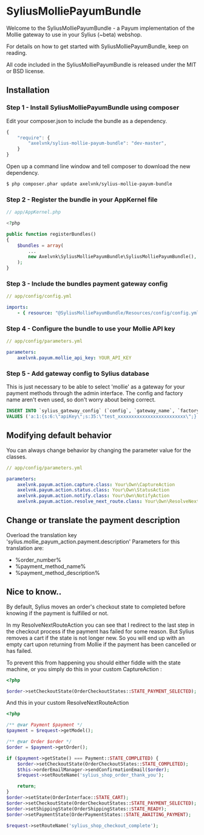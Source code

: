 # SyliusMolliePayumBundle

Welcome to the SyliusMolliePayumBundle - a Payum implementation of the Mollie gateway to use in your Sylius (~beta) webshop.

For details on how to get started with SyliusMolliePayumBundle, keep on reading.

All code included in the SyliusMolliePayumBundle is released under the MIT or BSD license.

## Installation

### Step 1 - Install SyliusMolliePayumBundle using composer
Edit your composer.json to include the bundle as a dependency.

```js
{
    "require": {
        "axelvnk/sylius-mollie-payum-bundle": "dev-master",
    }
}
```

Open up a command line window and tell composer to download the new dependency.

``` bash
$ php composer.phar update axelvnk/sylius-mollie-payum-bundle
```

### Step 2 - Register the bundle in your AppKernel file


``` php
// app/AppKernel.php

<?php

public function registerBundles()
{
    $bundles = array(
        ...
        new Axelvnk\SyliusMolliePayumBundle\SyliusMolliePayumBundle(),
    );
}
```

### Step 3 - Include the bundles payment gateway config

``` yml
// app/config/config.yml

imports:
    - { resource: "@SyliusMolliePayumBundle/Resources/config/config.yml" }

```

### Step 4 - Configure the bundle to use your Mollie API key

``` yml
// app/config/parameters.yml

parameters:
    axelvnk.payum.mollie_api_key: YOUR_API_KEY

```

### Step 5 - Add gateway config to Sylius database
This is just necessary to be able to select 'mollie' as a gateway for your payment methods through the admin interface. The config and factory name aren't even used, so don't worry about being correct.


``` sql
INSERT INTO `sylius_gateway_config` (`config`, `gateway_name`, `factory_name`)
VALUES ('a:1:{s:6:\"apiKey\";s:35:\"test_xxxxxxxxxxxxxxxxxxxxxxxxx\";}', 'mollie', 'axelvnk_mollie');
```

## Modifying default behavior

You can always change behavior by changing the parameter value for the classes.

``` yml
// app/config/parameters.yml

parameters:
    axelvnk.payum.action.capture.class: Your\Own\CaptureAction
    axelvnk.payum.action.status.class: Your\Own\StatusAction
    axelvnk.payum.action.notify.class: Your\Own\NotifyAction
    axelvnk.payum.action.resolve_next_route.class: Your\Own\ResolveNextRouteAction
```

## Change or translate the payment description

Overload the translation key 'sylius.mollie_payum_action.payment.description'
Parameters for this translation are:
- %order_number%
- %payment_method_name%
- %payment_method_description%

## Nice to know..
By default, Sylius moves an order's checkout state to completed before knowing if the payment is fulfilled or not.

In my ResolveNextRouteAction you can see that I redirect to the last step in the checkout process if the payment has failed for some reason. But Sylius removes a cart if the state is not longer new. So you will end up with an empty cart upon returning from Mollie if the payment has been cancelled or has failed.

To prevent this from happening you should either fiddle with the state machine, or you simply do this in your custom CaptureAction :

``` php
<?php

$order->setCheckoutState(OrderCheckoutStates::STATE_PAYMENT_SELECTED);
```

And this in your custom ResolveNextRouteAction

``` php
<?php

/** @var Payment $payment */
$payment = $request->getModel();

/** @var Order $order */
$order = $payment->getOrder();

if ($payment->getState() === Payment::STATE_COMPLETED) {
    $order->setCheckoutState(OrderCheckoutStates::STATE_COMPLETED);
    $this->orderEmailManager->sendConfirmationEmail($order);
    $request->setRouteName('sylius_shop_order_thank_you');

    return;
}
$order->setState(OrderInterface::STATE_CART);
$order->setCheckoutState(OrderCheckoutStates::STATE_PAYMENT_SELECTED);
$order->setShippingState(OrderShippingStates::STATE_READY);
$order->setPaymentState(OrderPaymentStates::STATE_AWAITING_PAYMENT);

$request->setRouteName('sylius_shop_checkout_complete');
```
